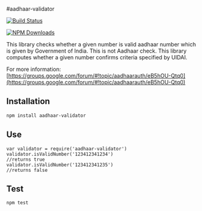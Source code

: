 #aadhaar-validator

[![Build Status](https://travis-ci.org/dinsaw/aadhaar-validator.svg?branch=master)](https://travis-ci.org/dinsaw/aadhaar-validator)

[![NPM Downloads][downloads-image]][downloads-url]

This library checks whether a given number is valid aadhaar number which is given by Government of India. 
This is not Aadhaar check. This library computes whether a given number confirms criteria specified by UIDAI.


For more information:
[https://groups.google.com/forum/#!topic/aadhaarauth/eB5hOU-Qtq0](https://groups.google.com/forum/#!topic/aadhaarauth/eB5hOU-Qtq0)

Installation
------------------

```bash
npm install aadhaar-validator
```

Use
------------------
```node
var validator = require('aadhaar-validator')
validator.isValidNumber('123412341234') 
//returns true
validator.isValidNumber('123412341235') 
//returns false
```

Test
-------------------
```bash
npm test
```

[downloads-image]: https://img.shields.io/npm/dm/aadhaar-validator.svg
[downloads-url]: https://www.npmjs.com/package/aadhaar-validator
